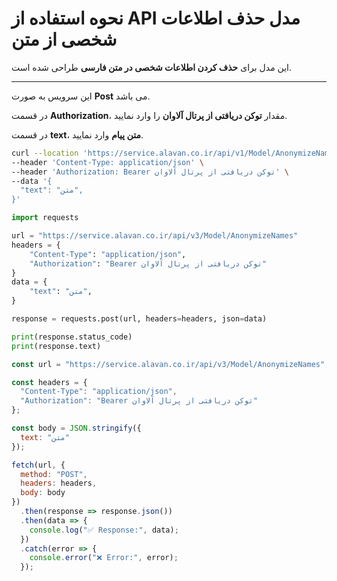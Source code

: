 # نحوه استفاده از API مدل حذف اطلاعات شخصی از متن

این مدل برای **حذف کردن اطلاعات شخصی در متن فارسی** طراحی شده است.

---


این سرویس به صورت **Post** می باشد.

در قسمت **Authorization**، مقدار **توکن دریافتی از پرتال آلاوان** را وارد نمایید.

در قسمت **text**، **متن پیام** وارد نمایید.


```bash
curl --location 'https://service.alavan.co.ir/api/v1/Model/AnonymizeNames' \
--header 'Content-Type: application/json' \
--header 'Authorization: Bearer توکن دریافتی از پرتال آلاوان' \
--data '{
  "text": "متن",
}'
```

```python
import requests

url = "https://service.alavan.co.ir/api/v3/Model/AnonymizeNames"
headers = {
    "Content-Type": "application/json",
    "Authorization": "Bearer توکن دریافتی از پرتال آلاوان"
}
data = {
    "text": "متن",
}

response = requests.post(url, headers=headers, json=data)

print(response.status_code)
print(response.text)
```

```javascript
const url = "https://service.alavan.co.ir/api/v3/Model/AnonymizeNames";

const headers = {
  "Content-Type": "application/json",
  "Authorization": "Bearer توکن دریافتی از پرتال آلاوان"
};

const body = JSON.stringify({
  text: "متن"
});

fetch(url, {
  method: "POST",
  headers: headers,
  body: body
})
  .then(response => response.json())
  .then(data => {
    console.log("✅ Response:", data);
  })
  .catch(error => {
    console.error("❌ Error:", error);
  });

```
